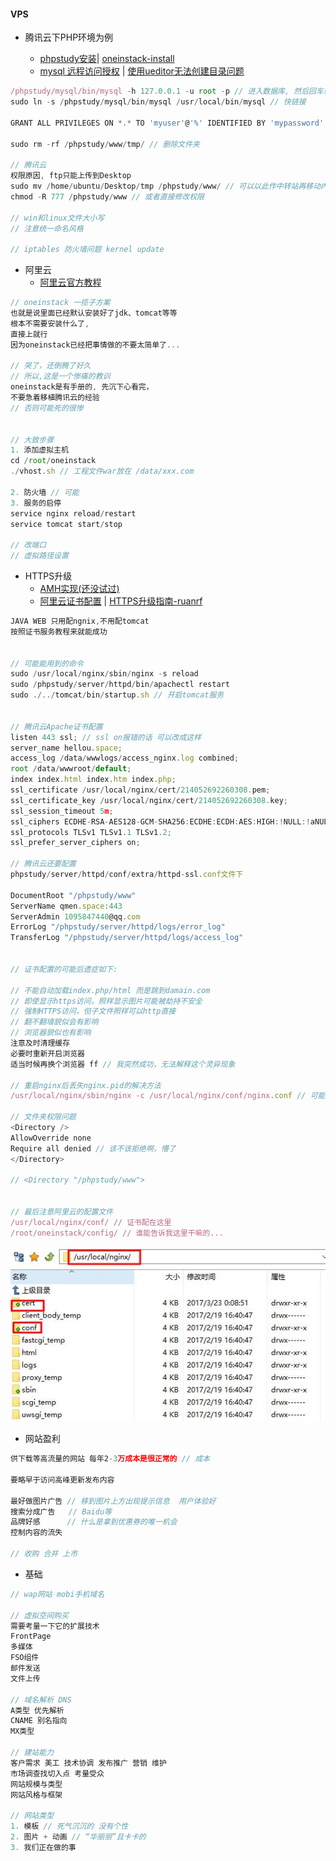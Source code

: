 #### VPS

* 腾讯云下PHP环境为例

  * [phpstudy安装](https://bbs.aliyun.com/read/165947.html?spm=5176.bbsr165947.0.0.sl6Fe6&displayMode=1&page=1#527830)\| [oneinstack-install](https://oneinstack.com/install/)
  * [mysql 远程访问授权](https://zhidao.baidu.com/question/358796386.html) \| [使用ueditor无法创建目录问题](http://blog.csdn.net/chengyi_l/article/details/46377307)

```js
/phpstudy/mysql/bin/mysql -h 127.0.0.1 -u root -p // 进入数据库, 然后回车输入密码
sudo ln -s /phpstudy/mysql/bin/mysql /usr/local/bin/mysql // 快链接

GRANT ALL PRIVILEGES ON *.* TO 'myuser'@'%' IDENTIFIED BY 'mypassword' WITH GRANT OPTION; // 远程权限

sudo rm -rf /phpstudy/www/tmp/ // 删除文件夹

// 腾讯云
权限原因, ftp只能上传到Desktop
sudo mv /home/ubuntu/Desktop/tmp /phpstudy/www/ // 可以以此作中转站再移动内容
chmod -R 777 /phpstudy/www // 或者直接修改权限 

// win和linux文件大小写 
// 注意统一命名风格

// iptables 防火墙问题 kernel update
```

* 阿里云
  * [阿里云官方教程](https://help.aliyun.com/document_detail/50774.html?spm=5176.doc50775.6.630.uJaGYl)

```js
// oneinstack 一揽子方案
也就是说里面已经默认安装好了jdk、tomcat等等
根本不需要安装什么了,
直接上就行 
因为oneinstack已经把事情做的不要太简单了...

// 哭了，还倒腾了好久
// 所以,这是一个惨痛的教训
oneinstack是有手册的, 先沉下心看完，
不要急着移植腾讯云的经验
// 否则可能死的很惨


// 大致步骤
1. 添加虚拟主机
cd /root/oneinstack
./vhost.sh // 工程文件war放在 /data/xxx.com

2. 防火墙 // 可能
3. 服务的启停
service nginx reload/restart
service tomcat start/stop

// 改端口
// 虚拟路径设置
```

* HTTPS升级
  * [AMH实现\(还没试过\)](https://bbs.aliyun.com/read/303413.html?spm=5176.100241.0.0.T6qT5U)
  * [阿里云证书配置](https://yundun.console.aliyun.com/?spm=5176.2020520163.1001.87.ZMNtx7&p=cas#/cas/download/214052692260308) \| [HTTPS升级指南-ruanrf](http://www.ruanyifeng.com/blog/2016/08/migrate-from-http-to-https.html)

```js
JAVA WEB 只用配ngnix,不用配tomcat
按照证书服务教程来就能成功


// 可能能用到的命令
sudo /usr/local/nginx/sbin/nginx -s reload
sudo /phpstudy/server/httpd/bin/apachectl restart
sudo ./../tomcat/bin/startup.sh // 开启tomcat服务


// 腾讯云Apache证书配置
listen 443 ssl; // ssl on报错的话 可以改成这样
server_name hellou.space;
access_log /data/wwwlogs/access_nginx.log combined;
root /data/wwwroot/default;
index index.html index.htm index.php;
ssl_certificate /usr/local/nginx/cert/214052692260308.pem;
ssl_certificate_key /usr/local/nginx/cert/214052692260308.key;
ssl_session_timeout 5m;
ssl_ciphers ECDHE-RSA-AES128-GCM-SHA256:ECDHE:ECDH:AES:HIGH:!NULL:!aNULL:!MD5:!ADH:!RC4;
ssl_protocols TLSv1 TLSv1.1 TLSv1.2;
ssl_prefer_server_ciphers on;

// 腾讯云还要配置
phpstudy/server/httpd/conf/extra/httpd-ssl.conf文件下

DocumentRoot "/phpstudy/www"
ServerName qmen.space:443
ServerAdmin 1095847440@qq.com
ErrorLog "/phpstudy/server/httpd/logs/error_log"
TransferLog "/phpstudy/server/httpd/logs/access_log"


// 证书配置的可能后遗症如下:

// 不能自动加载index.php/html 而是跳到damain.com
// 即使显示https访问，照样显示图片可能被劫持不安全
// 强制HTTPS访问，但子文件照样可以http直接
// 翻不翻墙貌似会有影响
// 浏览器貌似也有影响
注意及时清理缓存
必要时重新开启浏览器
适当时候再换个浏览器 ff // 我突然成功，无法解释这个灵异现象

// 重启nginx后丢失nginx.pid的解决方法
/usr/local/nginx/sbin/nginx -c /usr/local/nginx/conf/nginx.conf // 可能的解决方法

// 文件夹权限问题
<Directory />
AllowOverride none
Require all denied // 该不该拒绝啊，懵了
</Directory>

// <Directory "/phpstudy/www">


// 最后注意阿里云的配置文件
/usr/local/nginx/conf/ // 证书配在这里
/root/oneinstack/config/ // 谁能告诉我这里干嘛的...
```

![](/assets/https-aliyun-1.jpg)

* 网站盈利

```js
供下载等高流量的网站 每年2-3万成本是很正常的 // 成本

要略早于访问高峰更新发布内容

最好做图片广告 // 移到图片上方出现提示信息  用户体验好
搜索分成广告   // Baidu等
品牌好感      // 什么是拿到优惠券的唯一机会
控制内容的流失

// 收购 合并 上市
```

* 基础

```js
// wap网站 mobi手机域名

// 虚拟空间购买
需要考量一下它的扩展技术
FrontPage
多媒体
FSO组件 
邮件发送
文件上传

// 域名解析 DNS
A类型 优先解析
CNAME 别名指向
MX类型 

// 建站能力
客户需求 美工 技术协调 发布推广 营销 维护
市场调查找切入点 考量受众
网站规模与类型
网站风格与框架

// 网站类型
1. 模板 // 死气沉沉的 没有个性
2. 图片 + 动画 // “华丽丽”且卡卡的
3. 我们正在做的事
```




